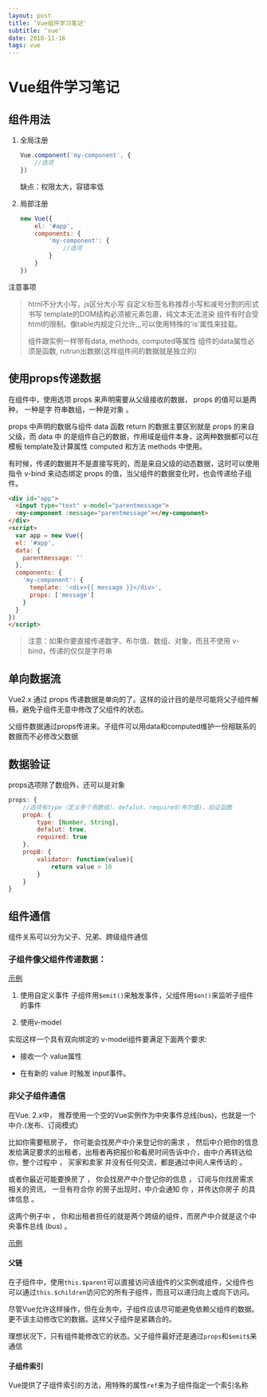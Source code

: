 ```yaml
---
layout: post
title: ‘Vue组件学习笔记'
subtitle: ‘vue'
date: 2018-11-16
tags: vue
---
```






# Vue组件学习笔记

## 组件用法

1. 全局注册

   ```javascript
   Vue.component('my-component', {
       //选项
   })
   ```

   缺点：权限太大，容错率低

2. 局部注册
   ```javascript
   new Vue({
       el: '#app',
       components: {
           'my-component': {
               //选项
           }
       }
   })
   ```

注意事项

> html不分大小写，js区分大小写
> 自定义标签名称推荐小写和减号分割的形式书写
> template的DOM结构必须被元素包裹，纯文本无法渲染
> 组件有时会受html的限制。像table内规定只允许<tr>,<td>,<th>,可以使用特殊的'is'属性来挂载。
> <tbody is='my-component'></my-component>
> 组件跟实例一样带有data, methods, computed等属性
> 组件的data属性必须是函数, rutrun出数据(这样组件间的数据就是独立的)

## 使用props传递数据

在组件中，使用选项 props 来声明需要从父级接收的数据， props 的值可以是两种， 一种是字
符串数组，一种是对象 。

props 中声明的数据与组件 data 函数 return 的数据主要区别就是 props 的来自父级，而 data 中
的是组件自己的数据，作用域是组件本身，这两种数据都可以在模板 template及计算属性 computed
和方法 methods 中使用。

有时候，传递的数据并不是直接写死的，而是来自父级的动态数据，这时可以使用指令 v-bind
来动态绑定 props 的值，当父组件的数据变化时，也会传递给子组件。

```html
<div id="app">
  <input type="text" v-model="parentmessage">
  <my-component :message="parentmessage"></my-component>
</div>
<script>
  var app = new Vue({
  el: '#app',
  data: {
  	parentmessage: ''
  },
  components: {
    'my-component': {
      template: '<div>{{ message }}</div>',
      props: ['message']
    }
  }
})
</script>

```



> 注意：如果你要直接传递数字、布尔值、数组、对象，而且不使用 v-bind，传递的仅仅是字符串 

## 单向数据流

Vue2.x 通过 props 传递数据是单向的了。这样的设计目的是尽可能将父子组件解稿，避免子组件无意中修改了父组件的状态。

父组件数据通过props传进来。子组件可以用data和computed维护一份相联系的数据而不必修改父数据

## 数据验证

props选项除了数组外，还可以是对象

```javascript
props: {
    //选项有type（定义多个用数组）、defalut、required(布尔值)、验证函数
    propA: {
        type: [Number, String],
        defalut: true,
        required: true
    },
    propB: {
        validator: function(value){
            return value > 10
        }
    }
}
```

## 组件通信

组件关系可以分为父子、兄弟、跨级组件通信

### 子组件像父组件传递数据：

[示例](http://js.jirengu.com/hojuy/2/edit?html,js,output)

1. 使用自定义事件
  子组件用`$emit()`来触发事件，父组件用`$on()`来监听子组件的事件

2. 使用v-model

  实现这样一个具有双向绑定的 v-model组件要满足下面两个要求:

  - 接收一个 value属性

  - 在有新的 value 时触发 input事件。

### 非父子组件通信

在Vue. 2.x中， 推荐使用一个空的Vue实例作为中央事件总线(bus)，也就是一个中介.(发布、订阅模式)

比如你需要租房子， 你可能会找房产中介来登记你的需求 ， 然后中介把你的信息发给满足要求的出租者，出租者再把报价和看房时间告诉中介，由中介再转达给你，整个过程中 ， 买家和卖家 并没有任何交流，都是通过中间人来传话的 。 

或者你最近可能要换房了 ， 你会找房产中介登记你的信息 ， 订阅与你找房需求相关的资讯， 一旦有符合你 的房子出现时，中介会通知 你 ，并传达你房子 的具体信息 。 

这两个例子中 ， 你和出租者担任的就是两个跨级的组件，而房产中介就是这个中央事件总线 (bus) 。 

[示例](http://js.jirengu.com/pabuc/1/edit?html,js)

#### 父链

在子组件中，使用`this.$parent`可以直接访问该组件的父实例或组件，父组件也可以通过`this.$children`访问它的所有子组件，而且可以递归向上或向下访问。

尽管Vue允许这样操作，但在业务中，子组件应该尽可能避免依赖父组件的数据。更不该主动修改它的数据。这样父子组件是紧耦合的。

理想状况下，只有组件能修改它的状态。父子组件最好还是通过`props`和`$emit$`来通信

#### 子组件索引

Vue提供了子组件索引的方法，用特殊的属性`ref`来为子组件指定一个索引名称


